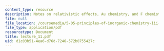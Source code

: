 ```yaml
---
content_type: resource
description: Notes on relativistic effects, Au chemistry, and F chemistry.
file: null
file_location: /coursemedia/5-05-principles-of-inorganic-chemistry-iii-spring-2005/d1c03b514ea6d76d7246572b0755427c_lecture_11.pdf
file_type: application/pdf
resourcetype: Document
title: lecture_11.pdf
uid: d1c03b51-4ea6-d76d-7246-572b0755427c
---
```

